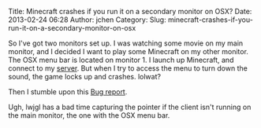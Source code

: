 Title: Minecraft crashes if you run it on a secondary monitor on OSX?
Date: 2013-02-24 06:28
Author: jchen
Category:
Slug: minecraft-crashes-if-you-run-it-on-a-secondary-monitor-on-osx

So I've got two monitors set up. I was watching some movie on my main
monitor, and I decided I want to play some Minecraft on my other
monitor. The OSX menu bar is located on monitor 1. I launch up
Minecraft, and connect to my [server][]. But when I try to access the
menu to turn down the sound, the game locks up and crashes. lolwat?

Then I stumble upon this [Bug report][].

Ugh, lwjgl has a bad time capturing the pointer if the client isn't
running on the main monitor, the one with the OSX menu bar.

  [server]: http://mc.voltaire.sh/
  [Bug report]: https://mojang.atlassian.net/browse/MC-658
